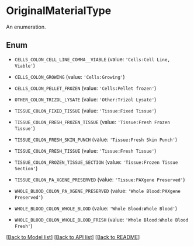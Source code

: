 # OriginalMaterialType

An enumeration.

## Enum

* `CELLS_COLON_CELL_LINE_COMMA__VIABLE` (value: `'Cells:Cell Line, Viable'`)

* `CELLS_COLON_GROWING` (value: `'Cells:Growing'`)

* `CELLS_COLON_PELLET_FROZEN` (value: `'Cells:Pellet frozen'`)

* `OTHER_COLON_TRIZOL_LYSATE` (value: `'Other:Trizol Lysate'`)

* `TISSUE_COLON_FIXED_TISSUE` (value: `'Tissue:Fixed Tissue'`)

* `TISSUE_COLON_FRESH_FROZEN_TISSUE` (value: `'Tissue:Fresh Frozen Tissue'`)

* `TISSUE_COLON_FRESH_SKIN_PUNCH` (value: `'Tissue:Fresh Skin Punch'`)

* `TISSUE_COLON_FRESH_TISSUE` (value: `'Tissue:Fresh Tissue'`)

* `TISSUE_COLON_FROZEN_TISSUE_SECTION` (value: `'Tissue:Frozen Tissue Section'`)

* `TISSUE_COLON_PA_XGENE_PRESERVED` (value: `'Tissue:PAXgene Preserved'`)

* `WHOLE_BLOOD_COLON_PA_XGENE_PRESERVED` (value: `'Whole Blood:PAXgene Preserved'`)

* `WHOLE_BLOOD_COLON_WHOLE_BLOOD` (value: `'Whole Blood:Whole Blood'`)

* `WHOLE_BLOOD_COLON_WHOLE_BLOOD_FRESH` (value: `'Whole Blood:Whole Blood Fresh'`)

[[Back to Model list]](../README.md#documentation-for-models) [[Back to API list]](../README.md#documentation-for-api-endpoints) [[Back to README]](../README.md)


